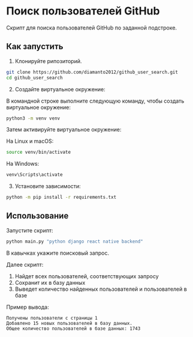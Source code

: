 # Поиск пользователей GitHub

Скрипт для поиска пользователей GitHub по заданной подстроке.

## Как запустить

1. Клонируйте рипозиторий.
```bash
git clone https://github.com/diamanto2012/github_user_search.git
cd github_user_search
```
2. Создайте виртуальное окружение:

В командной строке выполните следующую команду, чтобы создать виртуальное окружение:

```bash
python3 -m venv venv
```
Затем активируйте виртуальное окружение:

На Linux и macOS:

```bash
source venv/bin/activate
```

На Windows:

```bash
venv\Scripts\activate
```

3. Установите зависимости:
```bash
python -m pip install -r requirements.txt
```

## Использование

Запустите скрипт:
```bash
python main.py "python django react native backend"
```
В кавычках укажите поисковый запрос.

Далее скрипт:
1. Найдет всех пользователей, соответствующих запросу
2. Сохранит их в базу данных
3. Выведет количество найденных пользователей и пользователей в базе

Пример вывода:
```
Получены пользователи с страницы 1
Добавлено 15 новых пользователей в базу данных.
Общее количество пользователей в базе данных: 1743

```
